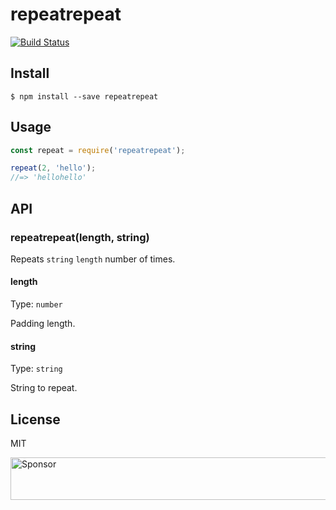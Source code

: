 # repeatrepeat

[![Build Status](https://travis-ci.org/agarrharr/repeatrepeat.svg?branch=master)](https://travis-ci.org/agarrharr/repeatrepeat)

## Install

```
$ npm install --save repeatrepeat
```

## Usage

```js
const repeat = require('repeatrepeat');

repeat(2, 'hello');
//=> 'hellohello'
```

## API

### repeatrepeat(length, string)

Repeats `string` `length` number of times.

#### length

Type: `number`

Padding length.

#### string

Type: `string`

String to repeat.

## License

MIT

<a href="https://app.codesponsor.io/link/3owRGftAkghuGdjHaa955zEJ/agarrharr/repeatrepeat" rel="nofollow"><img src="https://app.codesponsor.io/embed/3owRGftAkghuGdjHaa955zEJ/agarrharr/repeatrepeat.svg" style="width: 888px; height: 68px;" alt="Sponsor" /></a>
